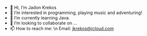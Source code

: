 - 👋 Hi, I’m Jadon Krekos
- 👀 I’m interested in programming, playing music and adventuring!
- 🌱 I’m currently learning Java.
- 💞️ I’m looking to collaborate on ...
- 📫 How to reach me: \n
        Email: jkrekos@icloud.com

